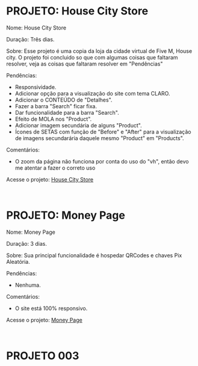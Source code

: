 # PROJETO: House City Store

Nome: House City Store

Duração: Três dias.

Sobre: Esse projeto é uma copia da loja da cidade virtual de Five M, House city. O projeto foi concluido so que com algumas coisas que faltaram resolver, veja as coisas que faltaram resolver em "Pendências"

Pendências:

- Responsividade.
- Adicionar opção para a visualização do site com tema CLARO.
- Adicionar o CONTEÚDO de "Detalhes".
- Fazer a barra "Search" ficar fixa.
- Dar funcionalidade para a barra "Search".
- Efeito de MOLA nos "Product".
- Adicionar imagem secundária de alguns "Product".
- Ícones de SETAS com função de "Before" e "After" para a visualização de imagens secundarária daquele mesmo "Product" em "Products".

Comentários:

- O zoom da página não funciona por conta do uso do "vh", então devo me atentar a fazer o correto uso

Acesse o projeto: [House City Store](https://heldernf.github.io/my-projects/store-house-city)

<br>

# PROJETO: Money Page

Nome: Money Page

Duração: 3 dias.

Sobre: Sua principal funcionalidade é hospedar QRCodes e chaves Pix Aleatória.

Pendências:

- Nenhuma.

Comentários:

- O site está 100% responsivo.

Acesse o projeto: [Money Page](https://heldernf.github.io/my-projects/money-page)

<br>

# PROJETO 003